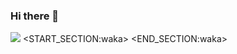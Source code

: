 ### Hi there 👋
![](https://github-readme-stats.vercel.app/api?username=misaka10023&theme=dark)
<START_SECTION:waka>
<END_SECTION:waka>

<!--
**misaka10023/misaka10023** is a ✨ _special_ ✨ repository because its `README.md` (this file) appears on your GitHub profile.

Here are some ideas to get you started:

- 🔭 I’m currently working on ...
- 🌱 I’m currently learning ...
- 👯 I’m looking to collaborate on ...
- 🤔 I’m looking for help with ...
- 💬 Ask me about ...
- 📫 How to reach me: ...
- 😄 Pronouns: ...
- ⚡ Fun fact: ...
-->
